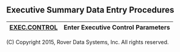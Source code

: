 ## Executive Summary Data Entry Procedures
<PageHeader />

| [EXEC.CONTROL](../EXEC-CONTROL/README.md) | Enter Executive Control Parameters |
| ----------------------------------------- | ---------------------------------- |

(C) Copyright 2015, Rover Data Systems, Inc.
All rights reserved.
<badge text= "Version 8.10.57 " vertical="middle" />

<PageFooter />
